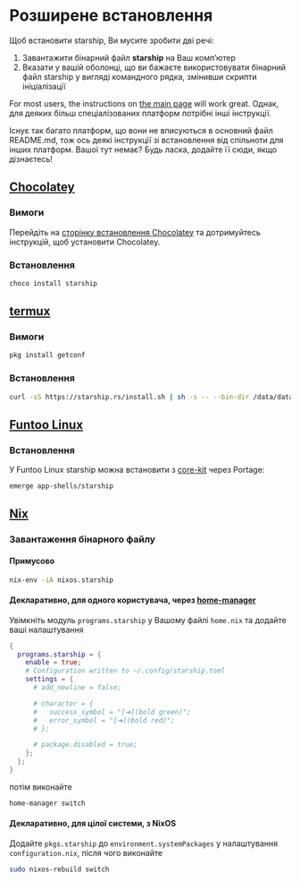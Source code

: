 # Розширене встановлення

Щоб встановити starship, Ви мусите зробити дві речі:

1. Завантажити бінарний файл **starship** на Ваш компʼютер
1. Вказати у вашій оболонці, що ви бажаєте використовувати бінарний файл starship у вигляді командного рядка, змінивши скрипти ініціалізації

For most users, the instructions on [the main page](../guide/#🚀-installation) will work great. Однак, для деяких більш спеціалізованих платформ потрібні інші інструкції.

Існує так багато платформ, що вони не вписуються в основний файл README.md, тож ось деякі інструкції зі встановлення від спільноти для інших платформ. Вашої тут немає? Будь ласка, додайте її сюди, якщо дізнаєтесь!

## [Chocolatey](https://chocolatey.org)

### Вимоги

Перейдіть на [сторінку встановлення Chocolatey](https://chocolatey.org/install) та дотримуйтесь інструкцій, щоб установити Chocolatey.

### Встановлення

```powershell
choco install starship
```

## [termux](https://termux.com)

### Вимоги

```sh
pkg install getconf
```

### Встановлення

```sh
curl -sS https://starship.rs/install.sh | sh -s -- --bin-dir /data/data/com.termux/files/usr/bin
```

## [Funtoo Linux](https://www.funtoo.org/Welcome)

### Встановлення

У Funtoo Linux starship можна встановити з [core-kit](https://github.com/funtoo/core-kit/tree/1.4-release/app-shells/starship) через Portage:

```sh
emerge app-shells/starship
```

## [Nix](https://nixos.wiki/wiki/Nix)

### Завантаження бінарного файлу

#### Примусово

```sh
nix-env -iA nixos.starship
```

#### Декларативно, для одного користувача, через [home-manager](https://github.com/nix-community/home-manager)

Увімкніть модуль `programs.starship` у Вашому файлі `home.nix` та додайте ваші налаштування

```nix
{
  programs.starship = {
    enable = true;
    # Configuration written to ~/.config/starship.toml
    settings = {
      # add_newline = false;

      # character = {
      #   success_symbol = "[➜](bold green)";
      #   error_symbol = "[➜](bold red)";
      # };

      # package.disabled = true;
    };
  };
}
```

потім виконайте

```sh
home-manager switch
```

#### Декларативно, для цілої системи, з NixOS

Додайте `pkgs.starship` до `environment.systemPackages` у налаштування `configuration.nix`, після чого виконайте

```sh
sudo nixos-rebuild switch
```
